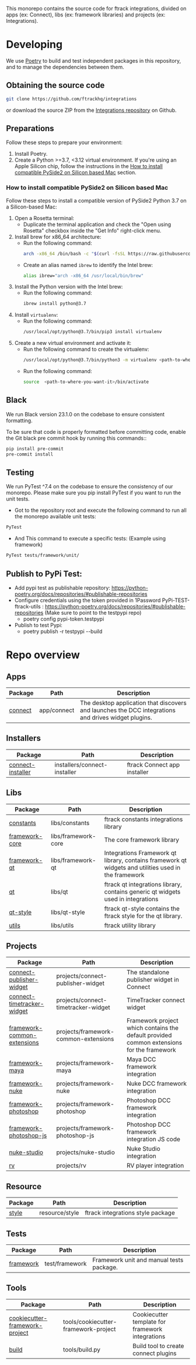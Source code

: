 
This monorepo contains the source code for ftrack integrations, divided on apps (ex: Connect), libs (ex: framework libraries) and projects (ex: Integrations).

# Developing

We use [Poetry](https://python-poetry.org/) to build and test independent packages in this repository, and to manage the dependencies between them.

## Obtaining the source code

```bash
git clone https://github.com/ftrackhq/integrations
```

or download the source ZIP from the [Integrations repository](https://github.com/ftrackhq/integrations) on Github.


## Preparations

Follow these steps to prepare your environment:

1. Install Poetry.
2. Create a Python >=3.7, <3.12 virtual environment. If you're using an Apple Silicon chip, follow the instructions in the [How to install compatible PySide2 on Silicon based Mac](#how-to-install-compatible-pyside2-on-silicon-based-mac) section.

### How to install compatible PySide2 on Silicon based Mac 

Follow these steps to install a compatible version of PySide2 Python 3.7 on a Silicon-based Mac:

1. Open a Rosetta terminal:
    - Duplicate the terminal application and check the "Open using Rosetta" checkbox inside the "Get Info" right-click menu.
2. Install brew for x86_64 architecture:
    - Run the following command:
        ```bash
        arch -x86_64 /bin/bash -c "$(curl -fsSL https://raw.githubusercontent.com/Homebrew/install/master/install.sh)"
        ```
    - Create an alias named `ibrew` to identify the Intel brew:
        ```bash
        alias ibrew="arch -x86_64 /usr/local/bin/brew"
        ```
3. Install the Python version with the Intel brew:
    - Run the following command:
        ```bash
        ibrew install python@3.7
        ```
4. Install `virtualenv`:
    - Run the following command:
        ```bash
        /usr/local/opt/python@3.7/bin/pip3 install virtualenv
        ```
5. Create a new virtual environment and activate it:
    - Run the following command to create the virtualenv:
        ```bash
        /usr/local/opt/python@3.7/bin/python3 -m virtualenv <path-to-where-you-want-it>
        ```
    - Run the following command:
        ```bash
        source  <path-to-where-you-want-it>/bin/activate
        ```

## Black

We run Black version 23.1.0 on the codebase to ensure consistent formatting. 

To be sure that code is properly formatted before committing code, enable the Git black pre commit hook by running this commands::

```bash
pip install pre-commit
pre-commit install
```

## Testing
We run PyTest ^7.4 on the codebase to ensure the consistency of our monorepo.
Please make sure you pip install PyTest if you want to run the unit tests.

- Got to the repository root and execute the following command to run all the monorepo available unit tests:
```bash
PyTest
```
- And This command to execute a specific tests: (Example using framework)
```bash
PyTest tests/framework/unit/
```

## Publish to PyPi Test:
- Add pypi test as publishable repository: https://python-poetry.org/docs/repositories/#publishable-repositories
- Configure credentials using the token provided in 1Password PyPi-TEST-ftrack-utils : https://python-poetry.org/docs/repositories/#publishable-repositories (Make sure to point to the testpypi repo)
    - poetry config pypi-token.testpypi <your-token>
- Publish to test Pypi:
    - poetry publish -r testpypi --build

# Repo overview

## Apps

| Package                   | Path                         | Description                                                                                                   |
|---------------------------|------------------------------|---------------------------------------------------------------------------------------------------------------|
| [connect](./apps/connect) | app/connect                  | The desktop application that discovers and launches the DCC integrations and drives widget plugins.           |

## Installers

| Package                                             | Path                         | Description                   |
|-----------------------------------------------------|------------------------------|-------------------------------|
| [connect-installer](./installers/connect-installer) | installers/connect-installer | ftrack Connect app installer  |

## Libs

| Package                                 | Path                | Description                                                                                          |
|-----------------------------------------|---------------------|------------------------------------------------------------------------------------------------------|
| [constants](./libs/constants)           | libs/constants      | ftrack constants integrations library                                                                | 
| [framework-core](./libs/framework-core) | libs/framework-core | The core framework library                                                                           | 
| [framework-qt](./libs/framework-qt)     | libs/framework-qt   | Integrations Framework qt library, contains framework qt widgets and utilities used in the framework | 
| [qt](./libs/qt)                         | libs/qt             | ftrack qt integrations library, contains generic qt widgets used in integrations                     | 
| [qt-style](./libs/qt-style)             | libs/qt-style       | ftrack qt-style contains the ftrack style for the qt library.                                        | 
| [utils](./libs/utils)                   | libs/utils          | ftrack utility library                                                                               | 

## Projects

| Package                                                               | Path                              | Description                                                                               |
|-----------------------------------------------------------------------|-----------------------------------|-------------------------------------------------------------------------------------------|
| [connect-publisher-widget](./projects/connect-publisher-widget)       | projects/connect-publisher-widget | The standalone publisher widget in Connect                                                |
| [connect-timetracker-widget](./projects/connect-timetracker-widget)   | projects/connect-timetracker-widget | TimeTracker connect widget                                                                |
| [framework-common-extensions](./projects/framework-common-extensions) | projects/framework-common-extensions | Framework project which contains the default provided common extensions for the framework |
| [framework-maya](./projects/framework-maya)                           | projects/framework-maya           | Maya DCC framework integration                                                            |
| [framework-nuke](./projects/framework-nuke)                           | projects/framework-nuke           | Nuke DCC framework integration                                                            |
| [framework-photoshop](./projects/framework-photoshop)                 | projects/framework-photoshop      | Photoshop DCC framework integration                                                       |
| [framework-photoshop-js](./projects/framework-photoshop-js)           | projects/framework-photoshop-js   | Photoshop DCC framework integration JS code                                               |
| [nuke-studio](./projects/nuke-studio)                                 | projects/nuke-studio              | Nuke Studio integration                                                                   |
| [rv](./projects/rv)                                                   | projects/rv                       | RV player integration                                                                     |

## Resource

| Package                   | Path           | Description                       |
|---------------------------|----------------|-----------------------------------|
| [style](./resource/style) | resource/style | ftrack integrations style package |


## Tests

| Package                       | Path           | Description                              |
|-------------------------------|----------------|------------------------------------------|
| [framework](./test/framework) | test/framework | Framework unit and manual tests package. |


## Tools

| Package                                                                  | Path                                 | Description                                      |
|--------------------------------------------------------------------------|--------------------------------------|--------------------------------------------------|
| [cookiecutter-framework-project](./tools/cookiecutter-framework-project) | tools/cookiecutter-framework-project | Cookiecutter template for framework integrations |
| [build](./tools/build.py)                                                | tools/build.py                       | Build tool to create connect plugins             |
